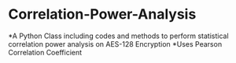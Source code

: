# Correlation-Power-Analysis
*A Python Class including codes and methods to perform statistical correlation power analysis on AES-128 Encryption
*Uses Pearson Correlation Coefficient 
